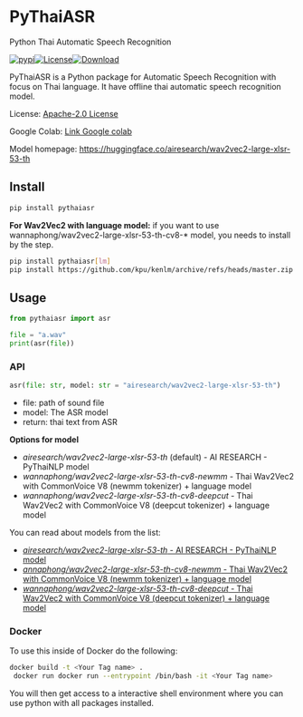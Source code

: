 # PyThaiASR

Python Thai Automatic Speech Recognition

 <a href="https://pypi.python.org/pypi/pythaiasr"><img alt="pypi" src="https://img.shields.io/pypi/v/pythaiasr.svg"/></a><a href="https://opensource.org/licenses/Apache-2.0"><img alt="License" src="https://img.shields.io/badge/License-Apache%202.0-blue.svg"/></a><a href="https://pepy.tech/project/pythaiasr"><img alt="Download" src="https://pepy.tech/badge/pythaiasr/month"/></a>

PyThaiASR is a Python package for Automatic Speech Recognition with focus on Thai language. It have offline thai automatic speech recognition model.

License: [Apache-2.0 License](https://github.com/PyThaiNLP/pythaiasr/blob/main/LICENSE)

Google Colab: [Link Google colab](https://colab.research.google.com/drive/1zHt3GoxXWCaNSMRzE5lrvpYm9RolcxOW?usp=sharing)

Model homepage: https://huggingface.co/airesearch/wav2vec2-large-xlsr-53-th

## Install

```sh
pip install pythaiasr
```

**For Wav2Vec2 with language model:**
if you want to use wannaphong/wav2vec2-large-xlsr-53-th-cv8-* model, you needs to install by the step.

```sh
pip install pythaiasr[lm]
pip install https://github.com/kpu/kenlm/archive/refs/heads/master.zip
```

## Usage

```python
from pythaiasr import asr

file = "a.wav"
print(asr(file))
```
### API

```python
asr(file: str, model: str = "airesearch/wav2vec2-large-xlsr-53-th")
```

- file: path of sound file
- model: The ASR model
- return: thai text from ASR

**Options for model**
- *airesearch/wav2vec2-large-xlsr-53-th* (default) - AI RESEARCH - PyThaiNLP model
- *wannaphong/wav2vec2-large-xlsr-53-th-cv8-newmm* - Thai Wav2Vec2 with CommonVoice V8 (newmm tokenizer) + language model 
- *wannaphong/wav2vec2-large-xlsr-53-th-cv8-deepcut* - Thai Wav2Vec2 with CommonVoice V8 (deepcut tokenizer) + language model 

You can read about models from the list:

- [*airesearch/wav2vec2-large-xlsr-53-th* - AI RESEARCH - PyThaiNLP model](https://medium.com/airesearch-in-th/airesearch-in-th-3c1019a99cd)
- [*annaphong/wav2vec2-large-xlsr-53-th-cv8-newmm* - Thai Wav2Vec2 with CommonVoice V8 (newmm tokenizer) + language model](https://huggingface.co/wannaphong/wav2vec2-large-xlsr-53-th-cv8-newmm) 
- [*wannaphong/wav2vec2-large-xlsr-53-th-cv8-deepcut* - Thai Wav2Vec2 with CommonVoice V8 (deepcut tokenizer) + language model](https://huggingface.co/wannaphong/wav2vec2-large-xlsr-53-th-cv8-deepcut)

### Docker
To use this inside of Docker do the following:
```sh
docker build -t <Your Tag name> .
 docker run docker run --entrypoint /bin/bash -it <Your Tag name>
```
You will then get access to a interactive shell environment where you can use python with all packages installed.

